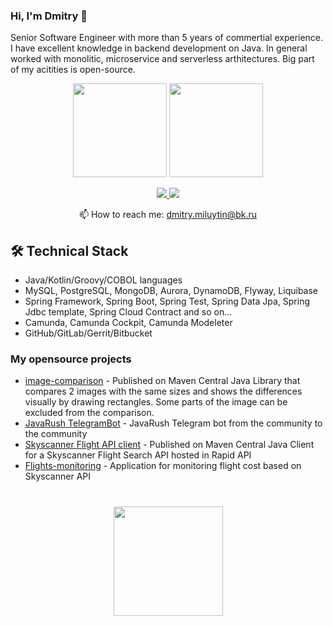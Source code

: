 ### Hi, I'm Dmitry 👋
Senior Software Engineer with more than 5 years of commertial experience. I have excellent knowledge in backend development on Java.
In general worked with monolitic, microservice and serverless arthitectures. Big part of my acitities is open-source.

<p align='center'>
   <a href="https://github-readme-stats.vercel.app/api?username=dmtrymiltn&show_icons=true&count_private=true"><img
           height=150
           src="https://github-readme-stats.vercel.app/api?username=dmtrymiltn&show_icons=true&count_private=true"/></a>
   <a href="https://github.com/dmtrymiltn/github-readme-stats"><img height=150
                                                                  src="https://github-readme-stats.vercel.app/api/top-langs/?username=dmtrymiltn&layout=compact"/></a>
</p>

<p align='center'>
   <a href="https://www.linkedin.com/in/dmtrymiltn/">
       <img src="https://img.shields.io/badge/linkedin-%230077B5.svg?&style=for-the-badge&logo=linkedin&logoColor=white"/>
   </a>
   <a href="https://t.me/joinchat/SpqRPBFo_sM6qm05">
       <img src="https://img.shields.io/badge/Telegram-2CA5E0?style=for-the-badge&logo=telegram&logoColor=white"/>
   </a>
<p align='center'>
   📫 How to reach me: <a href='mailto:dmitry.miluytin@bk.ru'>dmitry.miluytin@bk.ru</a>
</p>


## 🛠 Technical Stack
*   Java/Kotlin/Groovy/COBOL languages
*   MySQL, PostgreSQL, MongoDB, Aurora, DynamoDB, Flyway, Liquibase
*   Spring Framework, Spring Boot, Spring Test, Spring Data Jpa, Spring Jdbc template, Spring Cloud Contract and so on...
*   Camunda, Camunda Cockpit, Camunda Modeleter
*   GitHub/GitLab/Gerrit/Bitbucket

### My opensource projects

*   [image-comparison](https://github.com/romankh3/image-comparison) - Published on Maven Central Java Library that compares 2 images with the same sizes and shows the differences visually by drawing rectangles. Some parts of the image can be excluded from the comparison.
*   [JavaRush TelegramBot](https://github.com/javarushcommunity/javarush-telegrambot) - JavaRush Telegram bot from the community to the community
*   [Skyscanner Flight API client](https://github.com/romankh3/skyscanner-flight-api-client) - Published on Maven Central Java Client for a Skyscanner Flight Search API hosted in Rapid API
*   [Flights-monitoring](https://github.com/romankh3/flights-monitoring) - Application for monitoring flight cost based on Skyscanner API

<div align="center" style="margin: 40px 0">
   <a href="https://github.com/dmtrymiltn/github-profile-views-counter">
       <img width="175px" src="https://dmtrymiltn.com/ghpvc/?username=dmtrymiltn&color=DE002D">
   </a>
</div>
